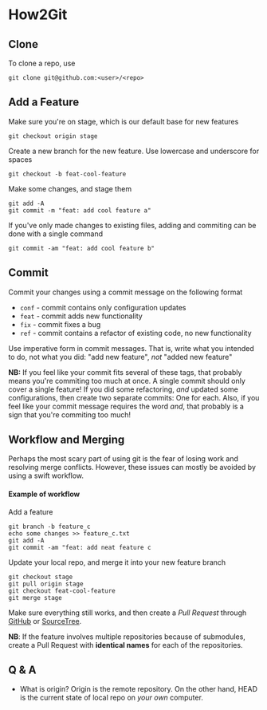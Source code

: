 # How2Git

## Clone
To clone a repo, use
```
git clone git@github.com:<user>/<repo>
```

## Add a Feature
Make sure you're on stage, which is our default base for new features
```
git checkout origin stage
```
Create a new branch for the new feature. Use lowercase and underscore for spaces
```
git checkout -b feat-cool-feature
```
Make some changes, and stage them
```
git add -A
git commit -m "feat: add cool feature a"
```
If you've only made changes to existing files, adding and commiting can be done with a single command
```
git commit -am "feat: add cool feature b"
```

## Commit
Commit your changes using a commit message on the following format
* `conf` - commit contains only configuration updates
* `feat` - commit adds new functionality
* `fix`  - commit fixes a bug
* `ref`  - commit contains a refactor of existing code, no new functionality

Use imperative form in commit messages. That is, write what you intended to do, not what you did: "add new feature", *not* "added new feature"

**NB:** If you feel like your commit fits several of these tags, that probably means you're commiting too much at once. A single commit should only cover a single feature! If you did some refactoring, *and* updated some configurations, then create two separate commits: One for each. Also, if you feel like your commit message requires the word *and*, that probably is a sign that you're commiting too much!

## Workflow and Merging
Perhaps the most scary part of using git is the fear of losing work and resolving merge conflicts. However, these issues can mostly be avoided by using a swift workflow.

#### Example of workflow

Add a feature
```
git branch -b feature_c
echo some changes >> feature_c.txt
git add -A
git commit -am "feat: add neat feature c
```

Update your local repo, and merge it into your new feature branch
```
git checkout stage
git pull origin stage
git checkout feat-cool-feature
git merge stage
```
Make sure everything still works, and then create a *Pull Request* through [GitHub](https://help.github.com/articles/creating-a-pull-request/) or [SourceTree](https://www.sourcetreeapp.com/).

**NB**: If the feature involves multiple repositories because of submodules, create a Pull Request with **identical names** for each of the repositories.

## Q & A
* What is origin?
Origin is the remote repository. On the other hand, HEAD is the current state of local repo on *your own* computer. 
